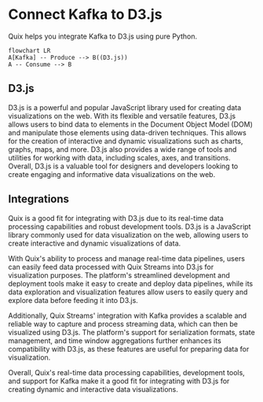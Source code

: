 # Connect Kafka to D3.js

Quix helps you integrate Kafka to D3.js using pure Python.

```mermaid
flowchart LR
A[Kafka] -- Produce --> B((D3.js))
A -- Consume --> B
```

## D3.js

D3.js is a powerful and popular JavaScript library used for creating data visualizations on the web. With its flexible and versatile features, D3.js allows users to bind data to elements in the Document Object Model (DOM) and manipulate those elements using data-driven techniques. This allows for the creation of interactive and dynamic visualizations such as charts, graphs, maps, and more. D3.js also provides a wide range of tools and utilities for working with data, including scales, axes, and transitions. Overall, D3.js is a valuable tool for designers and developers looking to create engaging and informative data visualizations on the web.

## Integrations

Quix is a good fit for integrating with D3.js due to its real-time data processing capabilities and robust development tools. D3.js is a JavaScript library commonly used for data visualization on the web, allowing users to create interactive and dynamic visualizations of data.

With Quix's ability to process and manage real-time data pipelines, users can easily feed data processed with Quix Streams into D3.js for visualization purposes. The platform's streamlined development and deployment tools make it easy to create and deploy data pipelines, while its data exploration and visualization features allow users to easily query and explore data before feeding it into D3.js.

Additionally, Quix Streams' integration with Kafka provides a scalable and reliable way to capture and process streaming data, which can then be visualized using D3.js. The platform's support for serialization formats, state management, and time window aggregations further enhances its compatibility with D3.js, as these features are useful for preparing data for visualization.

Overall, Quix's real-time data processing capabilities, development tools, and support for Kafka make it a good fit for integrating with D3.js for creating dynamic and interactive data visualizations.


